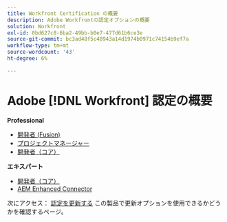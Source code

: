 ```yaml
---
title: Workfront Certification の概要
description: Adobe Workfrontの認定オプションの概要
solution: Workfront
exl-id: 0bd627c8-6ba2-49bb-b0e7-477d61b6ce3e
source-git-commit: bc3ad48f5c48943a14d1974b0971c74154b9ef7a
workflow-type: tm+mt
source-wordcount: '43'
ht-degree: 6%

---
```


# Adobe [!DNL Workfront] 認定の概要

**Professional**

* [開発者 (Fusion)](/help/certifications/aw/aw-fusion-p-developer.md) <!--AD0-E902-->
* [プロジェクトマネージャー](/help/certifications/aw/aw-p-project-manager.md) <!--AD0-E903-->
* [開発者（コア）](/help/certifications/aw/aw-core-p-developer.md) <!--AD0-E905-->

**エキスパート**

* [開発者（コア）](/help/certifications/aw/aw-core-e-developer.md) <!--AD0-E904-->
* [AEM Enhanced Connector](/help/certifications/aw/aw-aem-e-connector.md) <!--AD0-E906-->

次にアクセス： [認定を更新する](/help/certifications/renew.md) この製品で更新オプションを使用できるかどうかを確認するページ。
